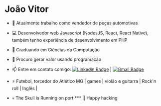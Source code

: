 
# João Vitor 
- 🔭 Atualmente trabalho como vendedor de peças automotivas 
- 💻 Desenvolvedor web Javascript (NodesJS, React, React Native), também tenho experiência de desenvolvimento em PHP
- 🌱 Graduando em Ciências da Computação
- 👯 Procuro gerar valor usando programação
- 📫 Entre em contato comigo: [![Linkedin Badge](https://img.shields.io/badge/-JoãoVitor-blue?style=flat-square&logo=Linkedin&logoColor=white&link=https://www.linkedin.com/in/jo%C3%A3o-vitor-faria-7604b617b/)](https://www.linkedin.com/in/jo%C3%A3o-vitor-faria-7604b617b/)
| [![Gmail Badge](https://img.shields.io/badge/-jvfaria015@gmail.com-c14438?style=flat-square&logo=Gmail&logoColor=white&link=mailto:jvfaria015@gmail.com)](mailto:jvfaria015@gmail.com)


- ⚡ Futebol, torcedor do Atlético MG | games | violão e guitarra | Rock'n roll | Inglês |
- 💀 The Skull is Running on port *** || Happy hacking






